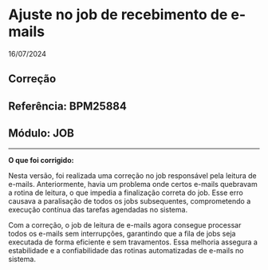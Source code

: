 # Ajuste no job de recebimento de e-mails
16/07/2024
## Correção
## Referência: BPM25884
## Módulo: JOB
***

**O que foi corrigido:**

Nesta versão, foi realizada uma correção no job responsável pela leitura de e-mails. Anteriormente, havia um problema onde certos e-mails quebravam a rotina de leitura, o que impedia a finalização correta do job. Esse erro causava a paralisação de todos os jobs subsequentes, comprometendo a execução contínua das tarefas agendadas no sistema.

Com a correção, o job de leitura de e-mails agora consegue processar todos os e-mails sem interrupções, garantindo que a fila de jobs seja executada de forma eficiente e sem travamentos. Essa melhoria assegura a estabilidade e a confiabilidade das rotinas automatizadas de e-mails no sistema.